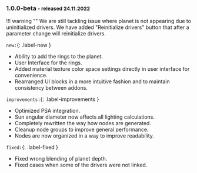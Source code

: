 ### 1.0.0-beta <small>- released 24.11.2022</small>

<!-- [![Release 1.1.0 banner](img/releases/pco1.6.0.jpg)](img/releases/pcoa0.1.0.jpg) -->

!!! warning ""
    We are still tackling issue where planet is not appearing due to uninitialized drivers. We have added "Reinitialize drivers" button that after a parameter change will reinitialize drivers.

`new:`{: .label-new }

- Ability to add the rings to the planet.
- User Interface for the rings.
- Added material texture color space settings directly in user interface for convenience.
- Rearranged UI blocks in a more intuitive fashion and to maintain consistency between addons.


`improvements:`{: .label-improvements }

- Optimized PSA integration.
- Sun angular diameter now affects all lighting calculations. 
- Completely rewritten the way how nodes are generated.
- Cleanup node groups to improve general performance.
- Nodes are now organized in a way to improve readability.

`fixed:`{: .label-fixed }

- Fixed wrong blending of planet depth.
- Fixed cases when some of the drivers were not linked.


